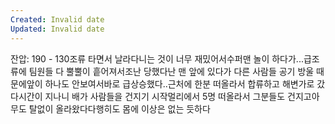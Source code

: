 ```yaml
---
Created: Invalid date
Updated: Invalid date
---
```

잔압: 190 - 130조류 타면서 날라다니는 것이 너무 재밌어서수퍼맨 놀이 하다가...급조류에 팀원들 다 뿔뿔이 흩어져서조난 당했다난 맨 앞에 있다가 다른 사람들 공기 방울 때문에앞이 하나도 안보여서바로 급상승했다..근처에 한분 떠올라서 합류하고 해변가로 갔다시간이 지나니 배가 사람들을 건지기 시작멀리에서 5명 떠올라서 그분들도 건지고아무도 탈없이 올라왔다다행히도 몸에 이상은 없는 듯하다